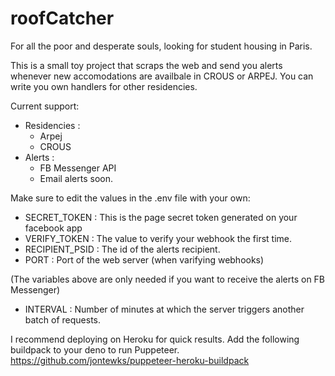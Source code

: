 # roofCatcher

For all the poor and desperate souls, looking for student housing in Paris.

This is a small toy project that scraps the web and send you alerts whenever new accomodations are availbale in CROUS or ARPEJ. 
You can write you own handlers for other residencies.

Current support: 
- Residencies :
    - Arpej
    - CROUS
- Alerts :
    - FB Messenger API
    - Email alerts soon.

Make sure to edit the values in the .env file with your own:
  - SECRET_TOKEN : This is the page secret token generated on your facebook app 
  - VERIFY_TOKEN : The value to verify your webhook the first time.
  - RECIPIENT_PSID : The id of the alerts recipient.
  - PORT : Port of the web server (when varifying webhooks)
    
  (The variables above are only needed if you want to receive the alerts on FB Messenger)
  
  - INTERVAL : Number of minutes at which the server triggers another batch of requests.
  
I recommend deploying on Heroku for quick results. Add the following buildpack to your deno to run Puppeteer.
https://github.com/jontewks/puppeteer-heroku-buildpack

